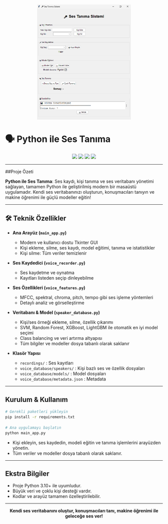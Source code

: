 
<p align="center">
  <img src="img/arayuz.png" alt="Arayüz Görseli" width="300" />
</p>

# 🗣️ Python ile Ses Tanıma

<p align="center">
  <img src="https://img.shields.io/badge/python-3.10%2B-blue?logo=python" />
  <img src="https://img.shields.io/badge/tkinter-GUI-green" />
  <img src="https://img.shields.io/badge/librosa-audio-yellow" />
  <img src="https://img.shields.io/badge/scikit--learn-ML-orange" />
</p>

---

##Proje Özeti

**Python ile Ses Tanıma**: Ses kaydı, kişi tanıma ve ses veritabanı yönetimi sağlayan, tamamen Python ile geliştirilmiş modern bir masaüstü uygulamadır. Kendi ses veritabanınızı oluşturun, konuşmacıları tanıyın ve makine öğrenimi ile güçlü modeller eğitin!

---

## 🛠️ Teknik Özellikler

- **Ana Arayüz (`main_app.py`)**
  - Modern ve kullanıcı dostu Tkinter GUI
  - Kişi ekleme, silme, ses kaydı, model eğitimi, tanıma ve istatistikler
  - Kişi silme: Tüm veriler temizlenir

- **Ses Kaydedici (`voice_recorder.py`)**
  - Ses kaydetme ve oynatma
  - Kayıtları listeden seçip dinleyebilme

- **Ses Özellikleri (`voice_features.py`)**
  - MFCC, spektral, chroma, pitch, tempo gibi ses işleme yöntemleri
  - Detaylı analiz ve görselleştirme

- **Veritabanı & Model (`speaker_database.py`)**
  - Kişi/ses örneği ekleme, silme, özellik çıkarımı
  - SVM, Random Forest, XGBoost, LightGBM ile otomatik en iyi model seçimi
  - Class balancing ve veri artırma altyapısı
  - Tüm bilgiler ve modeller dosya tabanlı olarak saklanır

- **Klasör Yapısı**
  - `recordings/` : Ses kayıtları
  - `voice_database/speakers/` : Kişi bazlı ses ve özellik dosyaları
  - `voice_database/models/` : Model dosyaları
  - `voice_database/metadata.json` : Metadata

---

## Kurulum & Kullanım

```bash
# Gerekli paketleri yükleyin
pip install -r requirements.txt

# Ana uygulamayı başlatın
python main_app.py
```

- Kişi ekleyin, ses kaydedin, modeli eğitin ve tanıma işlemlerini arayüzden yönetin.
- Tüm veriler ve modeller dosya tabanlı olarak saklanır.

---

## Ekstra Bilgiler

- Proje Python 3.10+ ile uyumludur.
- Büyük veri ve çoklu kişi desteği vardır.
- Kodlar ve arayüz tamamen özelleştirilebilir.

---

<p align="center">
  <b>Kendi ses veritabanını oluştur, konuşmacıları tanı, makine öğrenimi ile geleceğe ses ver!</b>
</p>
